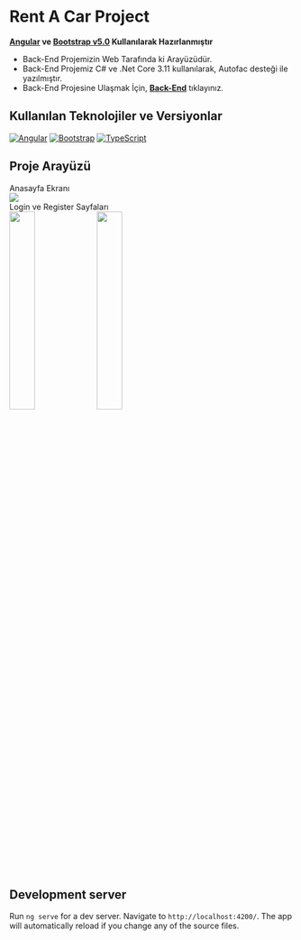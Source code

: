 # Rent A Car Project

**[Angular](https://angular.io/cli) ve [Bootstrap v5.0](https://getbootstrap.com/docs/5.0/getting-started/introduction/) Kullanılarak Hazırlanmıştır**

- Back-End Projemizin Web Tarafında ki Arayüzüdür.
- Back-End Projemiz C# ve .Net Core 3.11 kullanılarak, Autofac desteği ile yazılmıştır.
- Back-End Projesine Ulaşmak İçin, **[Back-End](https://github.com/aykutsahin98/ReCapProject)** tıklayınız.

## Kullanılan Teknolojiler ve Versiyonlar
[![Angular](https://img.shields.io/badge/Angular-v11.2.3-red?style=for-the-badge&logo=angular)](https://angular.io)
[![Bootstrap](https://img.shields.io/badge/Bootstrap-v5.0.0--beta2-blueviolet?style=for-the-badge&logo=bootstrap&logoColor=white)](https://getbootstrap.com)
[![TypeScript](https://img.shields.io/badge/Typescript-blue?style=for-the-badge&logo=typescript&logoColor=white)](https://www.typescriptlang.org)

## Proje Arayüzü 
<summary>Anasayfa Ekranı</summary>
<img src="https://user-images.githubusercontent.com/36954450/113724161-beae0c80-96fa-11eb-9866-40d8e1bc54e8.jpg">

<summary>Login ve Register Sayfaları</summary>
<img src="https://user-images.githubusercontent.com/36954450/113729062-531a6e00-96ff-11eb-82d4-3f8db4ea6bd6.jpg" width="30%"> <img src="https://imgur.com/WAu6FEg" width="30%">


## Development server

Run `ng serve` for a dev server. Navigate to `http://localhost:4200/`. The app will automatically reload if you change any of the source files.


